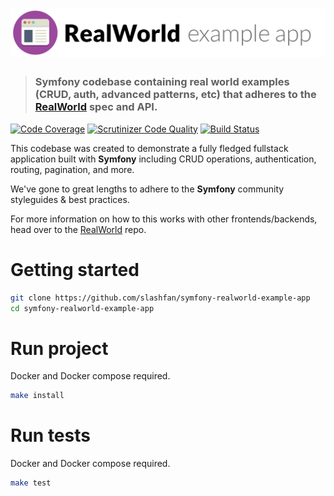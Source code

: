 # ![RealWorld Example App](logo.png)

> ### Symfony codebase containing real world examples (CRUD, auth, advanced patterns, etc) that adheres to the [RealWorld](https://github.com/gothinkster/realworld) spec and API.

[![Code Coverage](https://scrutinizer-ci.com/g/slashfan/symfony-realworld-example-app/badges/coverage.png?b=master)](https://scrutinizer-ci.com/g/slashfan/symfony-realworld-example-app/?branch=master)
[![Scrutinizer Code Quality](https://scrutinizer-ci.com/g/slashfan/symfony-realworld-example-app/badges/quality-score.png?b=master)](https://scrutinizer-ci.com/g/slashfan/symfony-realworld-example-app/?branch=master)
[![Build Status](https://scrutinizer-ci.com/g/slashfan/symfony-realworld-example-app/badges/build.png?b=master)](https://scrutinizer-ci.com/g/slashfan/symfony-realworld-example-app/build-status/master)

This codebase was created to demonstrate a fully fledged fullstack application built with **Symfony** including CRUD operations, authentication, routing, pagination, and more.

We've gone to great lengths to adhere to the **Symfony** community styleguides & best practices.

For more information on how to this works with other frontends/backends, head over to the [RealWorld](https://github.com/gothinkster/realworld) repo.

# Getting started

```bash
git clone https://github.com/slashfan/symfony-realworld-example-app
cd symfony-realworld-example-app
```

# Run project

Docker and Docker compose required.

```bash
make install
```

# Run tests

Docker and Docker compose required.

```bash
make test
```

